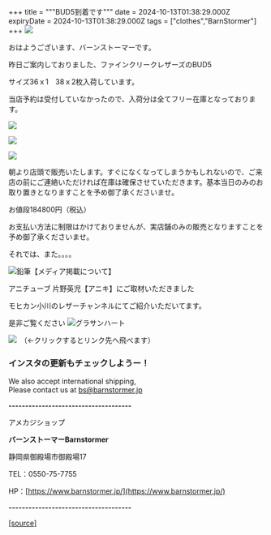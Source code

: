 +++
title = """BUD5到着です"""
date = 2024-10-13T01:38:29.000Z
expiryDate = 2024-10-13T01:38:29.000Z
tags = ["clothes","BarnStormer"]
+++
[![](https://stat.ameba.jp/user_images/20231023/16/barnstormer-go/b2/03/p/o0420015015354743273.png)](https://ameblo.jp/barnstormer-go/entry-12825670498.html)

おはようございます、バーンストーマーです。

昨日ご案内しておりました、ファインクリークレザーズのBUD5

サイズ36ｘ1　38ｘ2枚入荷しています。

当店予約は受付していなかったので、入荷分は全てフリー在庫となっております。

[![](https://stat.ameba.jp/user_images/20241013/10/barnstormer-go/62/87/j/o0630070015497230744.jpg)](https://stat.ameba.jp/user_images/20241013/10/barnstormer-go/62/87/j/o0630070015497230744.jpg)

[![](https://stat.ameba.jp/user_images/20241013/10/barnstormer-go/fd/72/j/o0597070015497230746.jpg)](https://stat.ameba.jp/user_images/20241013/10/barnstormer-go/fd/72/j/o0597070015497230746.jpg)

[![](https://stat.ameba.jp/user_images/20241013/10/barnstormer-go/09/26/j/o0466070015497230748.jpg)](https://stat.ameba.jp/user_images/20241013/10/barnstormer-go/09/26/j/o0466070015497230748.jpg)

朝より店頭で販売いたします。すぐになくなってしまうかもしれないので、ご来店の前にご連絡いただければ在庫は確保させていただきます。基本当日のみのお取り置きとなりますことを予め御了承くださいませ。

お値段184800円（税込）

お支払い方法に制限はかけておりませんが、実店舗のみの販売となりますことを予め御了承くださいませ。

それでは、また。。。。

![鉛筆](https://stat100.ameba.jp/blog/ucs/img/char/char3/519.png)【メディア掲載について】

アニチューブ 片野英児【アニキ】にご取材いただきました

モヒカン小川のレザーチャンネルにてご紹介いただいてます。

是非ご覧ください ![グラサンハート](https://stat100.ameba.jp/blog/ucs/img/char/char3/148.png)

[![](https://stat.ameba.jp/user_images/20230412/16/barnstormer-go/6a/23/p/o0108010815269242493.png)](https://www.instagram.com/barnstormer_daily/)　（←クリックするとリンク先へ飛べます）

### インスタの更新もチェックしようー！

We also accept international shipping,  
Please contact us at bs@barnstormer.jp

**\-------------------------------------**

アメカジショップ

**バーンストーマーBarnstormer**

静岡県御殿場市御殿場17

TEL：0550-75-7755

HP：[https://www.barnstormer.jp/](https://www.barnstormer.jp/)

**\-------------------------------------**

[[source]](https://ameblo.jp/barnstormer-go/entry-12871069464.html)
